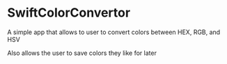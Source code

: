 # SwiftColorConvertor
A simple app that allows to user to convert colors between HEX, RGB, and HSV

Also allows the user to save colors they like for later
